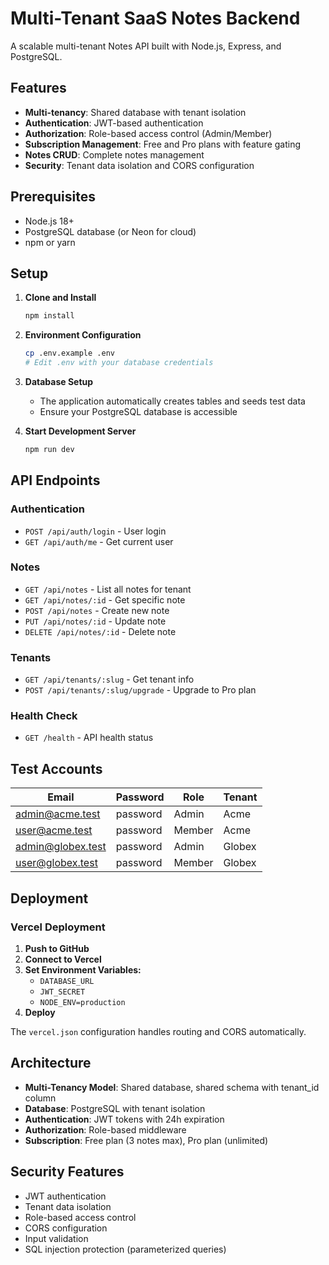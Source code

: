 # Multi-Tenant SaaS Notes Backend

A scalable multi-tenant Notes API built with Node.js, Express, and PostgreSQL.

## Features

- **Multi-tenancy**: Shared database with tenant isolation
- **Authentication**: JWT-based authentication
- **Authorization**: Role-based access control (Admin/Member)
- **Subscription Management**: Free and Pro plans with feature gating
- **Notes CRUD**: Complete notes management
- **Security**: Tenant data isolation and CORS configuration

## Prerequisites

- Node.js 18+ 
- PostgreSQL database (or Neon for cloud)
- npm or yarn

## Setup

1. **Clone and Install**
   ```bash
   npm install
   ```

2. **Environment Configuration**
   ```bash
   cp .env.example .env
   # Edit .env with your database credentials
   ```

3. **Database Setup**
   - The application automatically creates tables and seeds test data
   - Ensure your PostgreSQL database is accessible

4. **Start Development Server**
   ```bash
   npm run dev
   ```

## API Endpoints

### Authentication
- `POST /api/auth/login` - User login
- `GET /api/auth/me` - Get current user

### Notes
- `GET /api/notes` - List all notes for tenant
- `GET /api/notes/:id` - Get specific note
- `POST /api/notes` - Create new note
- `PUT /api/notes/:id` - Update note
- `DELETE /api/notes/:id` - Delete note

### Tenants
- `GET /api/tenants/:slug` - Get tenant info
- `POST /api/tenants/:slug/upgrade` - Upgrade to Pro plan

### Health Check
- `GET /health` - API health status

## Test Accounts

| Email | Password | Role | Tenant |
|-------|----------|------|--------|
| admin@acme.test | password | Admin | Acme |
| user@acme.test | password | Member | Acme |
| admin@globex.test | password | Admin | Globex |
| user@globex.test | password | Member | Globex |

## Deployment

### Vercel Deployment

1. **Push to GitHub**
2. **Connect to Vercel**
3. **Set Environment Variables:**
   - `DATABASE_URL`
   - `JWT_SECRET`
   - `NODE_ENV=production`
4. **Deploy**

The `vercel.json` configuration handles routing and CORS automatically.

## Architecture

- **Multi-Tenancy Model**: Shared database, shared schema with tenant_id column
- **Database**: PostgreSQL with tenant isolation
- **Authentication**: JWT tokens with 24h expiration
- **Authorization**: Role-based middleware
- **Subscription**: Free plan (3 notes max), Pro plan (unlimited)

## Security Features

- JWT authentication
- Tenant data isolation
- Role-based access control
- CORS configuration
- Input validation
- SQL injection protection (parameterized queries)
